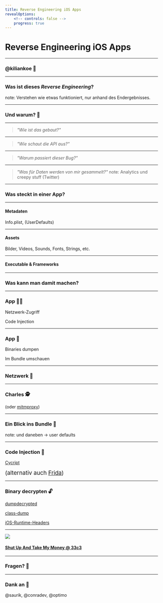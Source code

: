 ```yaml
---
title: Reverse Engineering iOS Apps
revealOptions:
    <!-- controls: false -->
    progress: true
---
```


<link rel="stylesheet" href="https://opensource.keycdn.com/fontawesome/4.7.0/font-awesome.min.css" integrity="sha384-dNpIIXE8U05kAbPhy3G1cz+yZmTzA6CY8Vg/u2L9xRnHjJiAK76m2BIEaSEV+/aU" crossorigin="anonymous">

# Reverse Engineering iOS Apps

---

### @kiliankoe 👋

[<i class="fa fa-github" aria-hidden="true"></i>](https://github.com/kiliankoe)
[<i class="fa fa-twitter" aria-hidden="true"></i>](https://twitter.com/kiliankoe)
[<i class="fa fa-rss" aria-hidden="true"></i>](https://blog.kilian.io)

---

### Was ist dieses *Reverse Engineering*?

note: Verstehen wie etwas funktioniert, nur anhand des Endergebnisses.

---

### Und warum? 🤔

----

> *"Wie ist das gebaut?"*

----

> *"Wie schaut die API aus?"*

----

> *"Warum passiert dieser Bug?"*

----

> *"Was für Daten werden von mir gesammelt?"*
note: Analytics und creepy stuff (Twitter)

---

### Was steckt in einer App?

----

#### Metadaten

Info.plist, (UserDefaults)

----

#### Assets

Bilder, Videos, Sounds, Fonts, Strings, etc.

----

#### Executable & Frameworks

---

### Was kann man damit machen?

----

### App 🏃‍♀️

Netzwerk-Zugriff

Code Injection

----

### App 🛑

Binaries dumpen

Im Bundle umschauen

---

### Netzwerk 📡

----

### Charles 🕵️

(oder [mitmproxy](https://mitmproxy.org))

---


### Ein Blick ins Bundle 👀

note: und daneben -> user defaults


---

### Code Injection 💉

[Cycript](http://www.cycript.org)

<span style="font-size: 14pt">(alternativ auch [Frida](https://www.frida.re))</span>

---

### Binary decrypten 🔓

[dumpdecrypted](https://github.com/conradev/dumpdecrypted)

[class-dump](https://github.com/nygard/class-dump)

[iOS-Runtime-Headers](https://github.com/nst/iOS-Runtime-Headers)

---

![](https://cloud.githubusercontent.com/assets/2625584/25534112/1e8ac058-2c33-11e7-9b73-b6cae1c74cbc.png)

#### [Shut Up And Take My Money @ 33c3](https://media.ccc.de/v/33c3-7969-shut_up_and_take_my_money)

---

### Fragen? 🙋

---

### Dank an 🙏

@saurik, @conradev, @optimo
